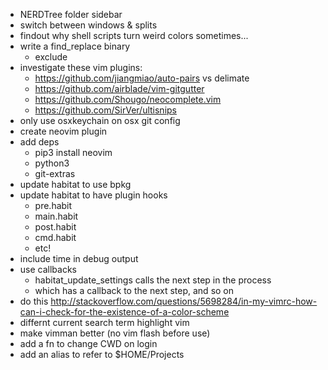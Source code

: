 * NERDTree folder sidebar
* switch between windows & splits
* findout why shell scripts turn weird colors sometimes...
* write a find_replace binary
	* exclude
* investigate these vim plugins:
	* https://github.com/jiangmiao/auto-pairs vs delimate
	* https://github.com/airblade/vim-gitgutter
	* https://github.com/Shougo/neocomplete.vim
	* https://github.com/SirVer/ultisnips
* only use osxkeychain on osx git config
* create neovim plugin
* add deps
	* pip3 install neovim
	* python3
	* git-extras
* update habitat to use bpkg
* update habitat to have plugin hooks
	* pre.habit
	* main.habit
	* post.habit
	* cmd.habit
	* etc!
* include time in debug output
* use callbacks
	* habitat_update_settings calls the next step in the process
	* which has a callback to the next step, and so on
* do this http://stackoverflow.com/questions/5698284/in-my-vimrc-how-can-i-check-for-the-existence-of-a-color-scheme
* differnt current search term highlight vim
* make vimman better (no vim flash before use)
* add a fn to change CWD on login
* add an alias to refer to $HOME/Projects
